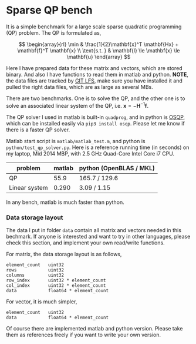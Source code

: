 # Sparse QP bench

It is a simple benchmark for a large scale sparse quadratic programming (QP) problem.
The QP is formulated as,

$$
\begin{array}{rl}
\min & \frac{1}{2}\mathbf{x}^T \mathbf{Hx} + \mathbf{f}^T \mathbf{x} \\
\text{s.t. } & \mathbf{l} \le \mathbf{x} \le \mathbf{u}
\end{array}
$$

Here I have prepared data for these matrix and vectors, which are stored binary.
And also I have functions to read them in matlab and python. **NOTE**, the data files
are tracked by [GIT LFS](https://git-lfs.github.com/), make sure you have installed it
and pulled the right data files, which are as large as several MBs.

There are two benchmarks. One is to solve the QP, and the other one is to solve an associated linear system of the QP, i.e. $\mathbf{x}=-\mathbf{H}^{-1}\mathbf{f}$.

The QP solver I used in matlab is built-in `quadprog`, and in python is [OSQP](https://osqp.org/docs/index.html), which can be installed easily via `pip3 install osqp`. Please let me know if there is a faster QP solver.

Matlab start script is `matlab/matlab_test.m`, and python is `python/test_qp_solver.py`.
Here is a reference running time (in seconds) on my laptop, Mid 2014 MBP, with 2.5 GHz Quad-Core Intel Core i7 CPU.

| problem | matlab | python (OpenBLAS / MKL) |
---|---|---
| QP | 55.9 | 165.7 / 129.6 |
| Linear system | 0.290 | 3.09 / 1.15 |

In any bench, matlab is much faster than python.

### Data storage layout

The data I put in folder `data` contain all matrix and vectors needed in this bechmark.
If anyone is interested and want to try in other languages, please check this section, and implement your own read/write functions.

For matrix, the data storage layout is as follows,

```
element_count   uint32
rows            uint32
columns         uint32
row_index       uint32 * element_count
col_index       uint32 * element_count
data            float64 * element_count
```

For vector, it is much simpler,

```
element_count   uint32
data            float64 * element_count
```

Of course there are implemented matlab and python version. Please take them as references freely if you want to write your own version.
